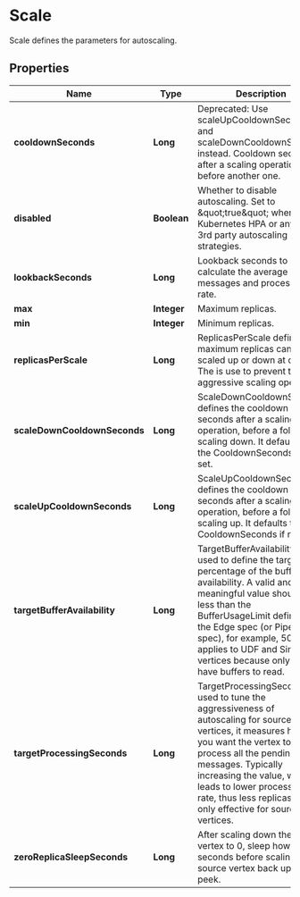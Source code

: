 

# Scale

Scale defines the parameters for autoscaling.

## Properties

| Name | Type | Description | Notes |
|------------ | ------------- | ------------- | -------------|
|**cooldownSeconds** | **Long** | Deprecated: Use scaleUpCooldownSeconds and scaleDownCooldownSeconds instead. Cooldown seconds after a scaling operation before another one. |  [optional] |
|**disabled** | **Boolean** | Whether to disable autoscaling. Set to \&quot;true\&quot; when using Kubernetes HPA or any other 3rd party autoscaling strategies. |  [optional] |
|**lookbackSeconds** | **Long** | Lookback seconds to calculate the average pending messages and processing rate. |  [optional] |
|**max** | **Integer** | Maximum replicas. |  [optional] |
|**min** | **Integer** | Minimum replicas. |  [optional] |
|**replicasPerScale** | **Long** | ReplicasPerScale defines maximum replicas can be scaled up or down at once. The is use to prevent too aggressive scaling operations |  [optional] |
|**scaleDownCooldownSeconds** | **Long** | ScaleDownCooldownSeconds defines the cooldown seconds after a scaling operation, before a follow-up scaling down. It defaults to the CooldownSeconds if not set. |  [optional] |
|**scaleUpCooldownSeconds** | **Long** | ScaleUpCooldownSeconds defines the cooldown seconds after a scaling operation, before a follow-up scaling up. It defaults to the CooldownSeconds if not set. |  [optional] |
|**targetBufferAvailability** | **Long** | TargetBufferAvailability is used to define the target percentage of the buffer availability. A valid and meaningful value should be less than the BufferUsageLimit defined in the Edge spec (or Pipeline spec), for example, 50. It only applies to UDF and Sink vertices because only they have buffers to read. |  [optional] |
|**targetProcessingSeconds** | **Long** | TargetProcessingSeconds is used to tune the aggressiveness of autoscaling for source vertices, it measures how fast you want the vertex to process all the pending messages. Typically increasing the value, which leads to lower processing rate, thus less replicas. It&#39;s only effective for source vertices. |  [optional] |
|**zeroReplicaSleepSeconds** | **Long** | After scaling down the source vertex to 0, sleep how many seconds before scaling the source vertex back up to peek. |  [optional] |




